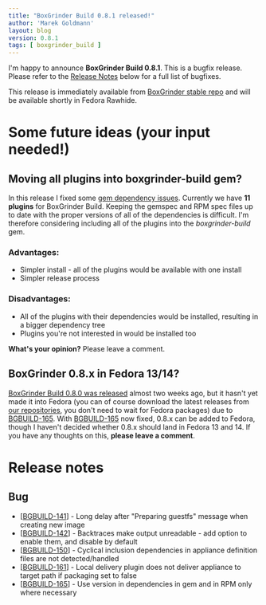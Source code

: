 ```yaml
---
title: "BoxGrinder Build 0.8.1 released!"
author: 'Marek Goldmann'
layout: blog
version: 0.8.1
tags: [ boxgrinder_build ]
---
```


I'm happy to announce **BoxGrinder Build 0.8.1**. This is a bugfix release. Please refer to the
[Release Notes][release_notes] below for a full list of bugfixes.

This release is immediately available from [BoxGrinder stable repo][repos] and will be 
available shortly in Fedora Rawhide.

# Some future ideas (your input needed!)

## Moving all plugins into boxgrinder-build gem?

In this release I fixed some [gem dependency issues][BGBUILD-165]. Currently we have **11 plugins** 
for BoxGrinder Build. Keeping the gemspec and RPM spec files up to date with the proper versions of all 
of the dependencies is difficult. I'm therefore considering including all of the plugins into the 
*boxgrinder-build* gem.

### Advantages:

* Simpler install - all of the plugins would be available with one install
* Simpler release process

### Disadvantages:

* All of the plugins with their dependencies would be installed, resulting in a bigger dependency tree
* Plugins you're not interested in would be installed too

**What's your opinion?** Please leave a comment.

## BoxGrinder 0.8.x in Fedora 13/14?

[BoxGrinder Build 0.8.0 was released][0.8.0] almost two weeks ago, but it hasn't yet made it into Fedora (you can of course
download the latest releases from [our repositories][repos], you don't need to wait for Fedora packages) due to [BGBUILD-165].
With [BGBUILD-165] now fixed, 0.8.x can be added to Fedora, though I haven't decided whether 0.8.x should land in Fedora 13 and 14.
If you have any thoughts on this, **please leave a comment**.

# Release notes

## Bug

* [[BGBUILD-141]] - Long delay after "Preparing guestfs" message when creating new image
* [[BGBUILD-142](https://issues.jboss.org/browse/BGBUILD-142)] - Backtraces make output unreadable - add option to enable them, and disable by default
* [[BGBUILD-150](https://issues.jboss.org/browse/BGBUILD-150)] - Cyclical inclusion dependencies in appliance definition files are not detected/handled
* [[BGBUILD-161](https://issues.jboss.org/browse/BGBUILD-161)] - Local delivery plugin does not deliver appliance to target path if packaging set to false
* [[BGBUILD-165]] - Use version in dependencies in gem and in RPM only where necessary

[0.8.0]: /blog/2011/02/09/boxgrinder-build-0-8-0-released-finally/
[release_notes]: #Release_notes
[repos]: /tutorials/boxgrinder-rpm-repositories/
[BGBUILD-141]: https://issues.jboss.org/browse/BGBUILD-141
[BGBUILD-165]: https://issues.jboss.org/browse/BGBUILD-165
